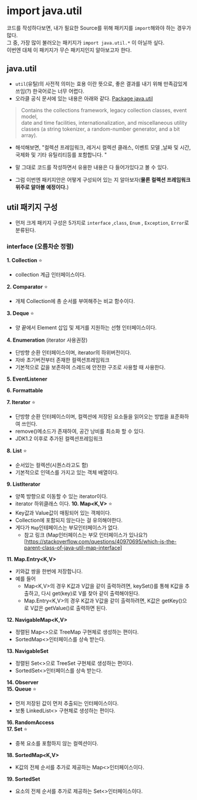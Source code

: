 # import java.util
코드를 작성하다보면, 내가 필요한 Source를 위해 패키지를 `import`해와야 하는 경우가 많다.    
그 중, 가장 많이 불러오는 패키지가 `import java.util.*` 이 아닐까 싶다.    
이번엔 대체 이 패키지가 무슨 패키지인지 알아보고자 한다.    


## java.util
- `util`(유틸)의 사전적 의미는 효용 이란 뜻으로, 좋은 결과를 내기 위해 만족감있게 쓰임(?) 한국어로는 너무 어렵다. 
- 오라클 공식 문서에 있는 내용은 아래와 같다.  [Package java.util](https://docs.oracle.com/javase/7/docs/api/java/util/package-summary.html)

> Contains the collections framework, legacy collection classes, event model,  
> date and time facilities, internationalization, and miscellaneous utility classes (a string tokenizer, a random-number generator, and a bit array).

- 해석해보면, "컬렉션 프레임워크, 레거시 컬렉션 클래스, 이벤트 모델 ,날짜 및 시간, 국제화 및 기타 유틸리티등를 포함합니다. "
- 말 그대로 코드를 작성하면서 유용한 내용은 다 들어가있다고 볼 수 있다.

- 그럼 이번엔 패키지안은 어떻게 구성되어 있는 지 알아보자(**물론 컬렉션 프레임워크 위주로 알아볼 예정이다.**)

## util 패키지 구성 
- 먼저 크게 패키지 구성은 5가지로 `interface` ,`class`, `Enum` , `Exception`, `Error`로 분류된다. 

### interface (오름차순 정렬)
  **1. Collection<E>** ⭐ 
  - collection 계급 인터페이스이다.
  
  **2. Comparator<T>** ⭐
  - 개체 Collection에 총 순서를 부여해주는 비교 함수이다.
  
  **3. Deque<E>** ⭐
  - 양 끝에서 Element 삽입 및 제거를 지원하는 선형 인터페이스이다.   
  
**4. Enumeration<E>** (iterator 사용권장)   
  - 단방향 순환 인터페이스이며, iterator의 하위버전이다.
  - 자바 초기버전부터 존재한 컬렉션프레임워크
  - 기본적으로 값을 보존하여 스레드에 안전한 구조로 사용할 때 사용한다.
 
**5. EventListener**	  
 
**6. Formattable**	   
 
**7. Iterator<E>** ⭐  
  - 단방향 순환 인터페이스이며, 컬렉션에 저장된 요소들을 읽어오는 방법을 표준화하여 쓰인다.
  - remove()메소드가 존재하여, 공간 낭비를 최소화 할 수 있다. 
  - JDK1.2 이후로 추가된 컬렉션프레임워크
  
 **8. List<E>**	⭐  
  - 순서있는 컬렉션(시퀀스라고도 함)
  - 기본적으로 인덱스를 가지고 있는 객체 배열이다.
 
 **9. ListIterator<E>**	  
  - 양쪽 방향으로 이동할 수 있는 iterator이다. 
  - iterator 하위클래스 이다. 
 **10. Map<K,V>** ⭐  
  - Key값과 Value값이 매핑되어 있는 객체이다.
  - Collection<E>에 포함되지 않는다는 걸 유의해야한다.
  - 게다가 `Map`인테페이스는 부모인터페이스가 없다.
    - 참고 링크 (Map인터페이스는 부모 인터페이스가 있나요?)[https://stackoverflow.com/questions/40970695/which-is-the-parent-class-of-java-util-map-interface]
 
 **11. Map.Entry<K,V>**  
  - 키와값 쌍을 한번에 저장합니다.
  - 예를 들어
     - Map<K,V>의 경우 K값과 V값을 같이 출력하려면, keySet()를 통해 K값을 추출하고, 다시 get(key)로 V를 찾아 같이 출력해야된다.
     - Map.Entry<K,V>의 경우 K값과 V값을 같이 출력하려면, K값은 getKey()으로 V값은 getValue()로 출력하면 된다.
 
 **12. NavigableMap<K,V>**  
  - 정렬된 Map<>으로 TreeMap 구현체로 생성하는 편이다.
  - SortedMap<>인터페이스를 상속 받는다.
 
 **13. NavigableSet<E>**  
  - 정렬된 Set<>으로 TreeSet 구현체로 생성하는 편이다.
  - SortedSet<>인터페이스를 상속 받는다.

 **14. Observer**  
 **15. Queue<E>** ⭐  
  - 먼저 저장된 값이 먼저 추출되는 인터페이스이다. 
  - 보통 LinkedList<> 구현체로 생성하는 편이다. 
 
 **16. RandomAccess**	  
 **17. Set<E>** ⭐  
  - 중복 요소를 포함하지 않는 컬렉션이다. 
 
 **18. SortedMap<K,V>**  
  - K값의 전체 순서를 추가로 제공하는 Map<>인터페이스이다.
 
 **19. SortedSet<E>**	  
  -  요소의 전체 순서를 추가로 제공하는 Set<>인터페이스이다.
 
 

  
  
  
  
  
